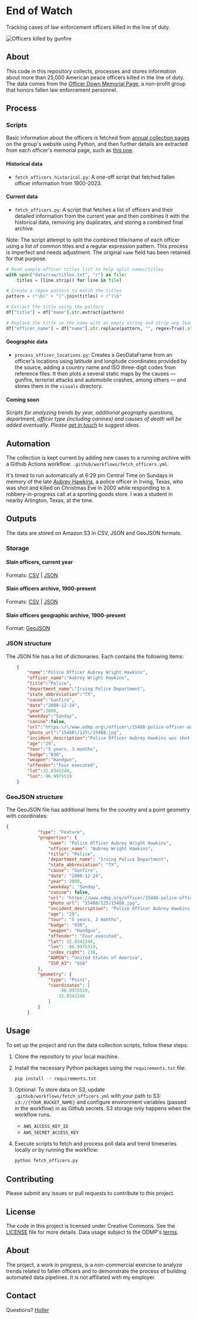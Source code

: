 # End of Watch
Tracking cases of law enforcement officers killed in the line of duty. 

![Officers killed by gunfire](visuals/fallen_officer_locations_gunfire.png)

## About

This code in this repository collects, processes and stores information about more than 25,000 American peace officers killed in the line of duty. The data comes from the [Officer Down Memorial Page](https://www.odmp.org/info/about-odmp), a non-profit group that honors fallen law enforcement personnel.

## Process

### Scripts

Basic information about the officers is fetched from [annual collection pages](https://www.odmp.org/search/year/2024) on the group's website using Python, and then further details are extracted from each officer's memorial page, such as [this one](https://www.odmp.org//officer//15488-police-officer-aubrey-wright-hawkins). 

#### Historical data

- `fetch_officers_historical.py`: A one-off script that fetched fallen officer information from 1900-2023.

#### Current data

- `fetch_officers.py`: A script that fetches a list of officers and their detailed information from the current year and then combines it with the historical data, removing any duplicates, and storing a combined final archive.

Note: The script attempt to split the combined title/name of each officer using a list of common titles and a regular expression pattern. This process is imperfect and needs adjustment. The original `name` field has been retained for that purpose.

```python
# Read sample officer titles list to help split names/titles
with open("data/raw/titles.txt", "r") as file:
    titles = [line.strip() for line in file]

# Create a regex pattern to match the titles
pattern = r"\b(" + "|".join(titles) + r")\b"

# Extract the title using the pattern
df["title"] = df["name"].str.extract(pattern)

# Replace the title in the name with an empty string and strip any leading/trailing spaces
df["officer_name"] = df["name"].str.replace(pattern, "", regex=True).str.strip()
```

#### Geographic data

- `process_officer_locations.py`: Creates a GeoDataFrame from an officer's locations using latitude and longitude coordinates provided by the source, adding a country name and ISO three-digit codes from reference files. It then plots a several static maps by the causes — gunfire, terrorist attacks and automobile crashes, among others — and stores them in the `visuals` directory. 

#### Coming soon

*Scripts for analyzing trends by year, additional geography questions, department, officer type (including canines) and causes of death will be added eventually. Please [get in touch](mailto:mattstiles@gmail.com) to suggest ideas.*

## Automation

The collection is kept current by adding new cases to a running archive with a Github Actions workflow: `.github/workflows/fetch_officers.yml`. 

It's timed to run automatically at 6:29 pm Central Time on Sundays in memory of the late [Aubrey Hawkins](https://www.odmp.org/officer/15488-police-officer-aubrey-wright-hawkins), a police officer in Irving, Texas, who was shot and killed on Christmas Eve in 2000 while responding to a robbery-in-progress call at a sporting goods store. I was a student in nearby Arlington, Texas, at the time. 

## Outputs

The data are stored on Amazon S3 in CSV, JSON and GeoJSON formats.

### Storage

#### Slain officers, current year
Formats: [CSV](https://stilesdata.com/police-end-of-watch/us_slain_police_officers_2024.csv) | [JSON](https://stilesdata.com/police-end-of-watch/us_slain_police_officers_2024.json)

#### Slain officers archive, 1900-present
Formats: [CSV](https://stilesdata.com/police-end-of-watch/us_slain_police_officers_archive_1900_present.csv) | [JSON](https://stilesdata.com/police-end-of-watch/us_slain_police_officers_archive_1900_present.json)

#### Slain officers geographic archive, 1900-present
Format: [GeoJSON](https://stilesdata.com/police-end-of-watch/us_slain_police_officers_archive_1900_present.geojson)

### JSON structure

The JSON file has a list of dictionaries. Each contains the following items: 

```json
    {
        "name":"Police Officer Aubrey Wright Hawkins",
        "officer_name":"Aubrey Wright Hawkins",
        "title":"Police",
        "department_name":"Irving Police Department",
        "state_abbreviation":"TX",
        "cause":"Gunfire",
        "date":"2000-12-24",
        "year":2000,
        "weekday":"Sunday",
        "canine":false,
        "url":"https:\/\/www.odmp.org\/officer\/15488-police-officer-aubrey-wright-hawkins",
        "photo_url":"15488\/125\/15488.jpg",
        "incident_description":"Police Officer Aubrey Hawkins was shot and killed after he and another officer responded to a robbery-in-progress at a local sporting goods store. \n\nOfficer Hawkins arrived at the store approximately three minutes after the call was made and interrupted the suspects, who were handcuffing and tying up the store employees. The suspects opened fire on Officer Hawkins, killing him. The seven suspects had escaped from a Texas prison two weeks prior to the incident when they stormed a guard tower and stole several weapons. Capital murder warrants were issued for all seven suspects.\n\nDuring the search for the suspects, Colorado State Trooper Jason Manspeaker was killed in an automobile crash while responding to investigate a sighting.\n\nApproximately one month after Officer Hawkins' murder, six of the suspects were apprehended, and the seventh committed suicide. All six suspects were convicted of Officer Hawkins' murder and sentenced to death. One was executed on August 14, 2008. The leader of the group was executed on February 29, 2012. A third suspect was executed on February 4, 2015, and a fourth was executed on December 6, 2018.\n\nOfficer Hawkins had served with the Irving Police Department for 15 months and previously served with the Kaufman Police Department and Tarrant County Hospital District Police Department for a total of 4 years. He is survived by his wife and son.\n\nAubrey Hawkins Lane in Irving was dedicated in his honor.",
        "age":"29",
        "tour":"5 years, 3 months",
        "badge":"830",
        "weapon":"Handgun",
        "offender":"Four executed",
        "lat":32.8342248,
        "lon":-96.9975519
    }
```

### GeoJSON structure

The GeoJSON file has additional items for the country and a point geometry with coordinates: 

```json
{
            "type": "Feature",
            "properties": {
                "name": "Police Officer Aubrey Wright Hawkins",
                "officer_name": "Aubrey Wright Hawkins",
                "title": "Police",
                "department_name": "Irving Police Department",
                "state_abbreviation": "TX",
                "cause": "Gunfire",
                "date": "2000-12-24",
                "year": 2000,
                "weekday": "Sunday",
                "canine": false,
                "url": "https://www.odmp.org/officer/15488-police-officer-aubrey-wright-hawkins",
                "photo_url": "15488/125/15488.jpg",
                "incident_description": "Police Officer Aubrey Hawkins was shot and killed after he and another officer responded to a robbery-in-progress at a local sporting goods store. \n\nOfficer Hawkins arrived at the store approximately three minutes after the call was made and interrupted the suspects, who were handcuffing and tying up the store employees. The suspects opened fire on Officer Hawkins, killing him. The seven suspects had escaped from a Texas prison two weeks prior to the incident when they stormed a guard tower and stole several weapons. Capital murder warrants were issued for all seven suspects.\n\nDuring the search for the suspects, Colorado State Trooper Jason Manspeaker was killed in an automobile crash while responding to investigate a sighting.\n\nApproximately one month after Officer Hawkins' murder, six of the suspects were apprehended, and the seventh committed suicide. All six suspects were convicted of Officer Hawkins' murder and sentenced to death. One was executed on August 14, 2008. The leader of the group was executed on February 29, 2012. A third suspect was executed on February 4, 2015, and a fourth was executed on December 6, 2018.\n\nOfficer Hawkins had served with the Irving Police Department for 15 months and previously served with the Kaufman Police Department and Tarrant County Hospital District Police Department for a total of 4 years. He is survived by his wife and son.\n\nAubrey Hawkins Lane in Irving was dedicated in his honor.",
                "age": "29",
                "tour": "5 years, 3 months",
                "badge": "830",
                "weapon": "Handgun",
                "offender": "Four executed",
                "lat": 32.8342248,
                "lon": -96.9975519,
                "index_right": 238,
                "ADMIN": "United States of America",
                "ISO_A3": "USA"
            },
            "geometry": {
                "type": "Point",
                "coordinates": [
                    -96.9975519,
                    32.8342248
                ]
            }
        }
```

## Usage

To set up the project and run the data collection scripts, follow these steps:

1. Clone the repository to your local machine.

2. Install the necessary Python packages using the `requirements.txt` file:
   ```bash
   pip install -r requirements.txt
   ```

3. Optional: To store data on S3, update `.github/workflows/fetch_officers.yml` with your path to S3: `s3://{YOUR_BUCKET_NAME}` and configure environment variables (passed in the workflow) in as Github secrets. S3 storage only happens when the workflow runs.
   - `AWS_ACCESS_KEY_ID`
   - `AWS_SECRET_ACCESS_KEY`

4. Execute scripts to fetch and process poll data and trend timeseries locally or by running the workflow:
   ```bash
   python fetch_officers.py
   ```

## Contributing

Please submit any issues or pull requests to contribute to this project.

## License

The code in this project is licensed under Creative Commons. See the [LICENSE](LICENSE) file for more details. Data usage subject to the ODMP's [terms](https://www.odmp.org/info/terms-of-use). 

## About 

The project, a work in progress, is a non-commercial exercise to analyze trends related to fallen officers and to demonstrate the process of building automated data pipelines. It is not affiliated with my employer.

## Contact 

Questions? [Holler](mailto:mattstiles@gmail.com)